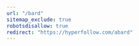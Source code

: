 ```yaml
---
url: "/bard"
sitemap_exclude: true
robotsdisallow: true
redirect: "https://hyperfollow.com/abard"
---
```


